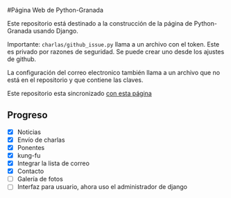 #Página Web de Python-Granada

Este repositorio está destinado a la construcción de la página de Python-Granada usando Django.

Importante:
`charlas/github_issue.py` llama a un archivo con el token. Este es privado por razones
de seguridad. Se puede crear uno desde los ajustes de github.

La configuración del correo electronico también llama a
un archivo que no está en el repositorio y que contiene las claves.

Este repositorio esta sincronizado [con esta página](http://zanklord.webfactional.com/)

## Progreso
- [x] Noticias
- [x] Envío de charlas
- [x] Ponentes
- [x] kung-fu
- [x] Integrar la lista de correo
- [x] Contacto  
- [ ] Galería de fotos
- [ ] Interfaz para usuario, ahora uso el administrador de django
